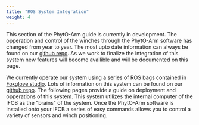 ```yaml
---
title: "ROS System Integration"
weight: 4
---
```


This section of the PhytO-Arm guide is currently in development. The opperation and control of the winches through the PhytO-Arm software has changed from year to year. The most upto date information can always be found on our [github repo](https://github.com/WHOIGit/PhytO-ARM/tree/main). As we work to finalize the integration of this system new features will become availible and will be documented on this page. 

We currently operate our system using a series of ROS bags contained in [Foxglove studio](https://foxglove.dev/). Lots of information on this system can be found on our [github repo](https://github.com/WHOIGit/PhytO-ARM/tree/main). The following pages provide a guide on deployment and opperations of this system. This system utilizes the internal computer of the IFCB as the "brains" of the system. Once the PhytO-Arm software is installed onto your IFCB a series of easy commands allows you to control a variety of sensors and winch positioning. 